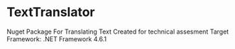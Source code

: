 # TextTranslator
Nuget Package For Translating Text
Created for technical assesment
Target Framework:  .NET Framework 4.6.1
